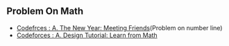 ## Problem On Math

- [Codefrces : A. The New Year: Meeting Friends](https://codeforces.com/contest/723/problem/A)(Problem on number line)
- [Codeforces : A. Design Tutorial: Learn from Math](https://codeforces.com/problemset/problem/472/A)
